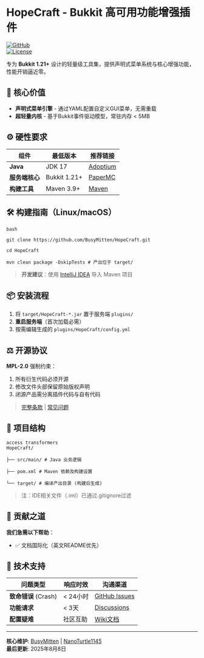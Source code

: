 # HopeCraft - Bukkit 高可用功能增强插件
[![GitHub](https://img.shields.io/badge/GitHub-源码-blue?logo=github)](https://github.com/BusyMitten/HopeCraft)  
[![License](https://img.shields.io/badge/License-MPL--2.0-orange)](https://www.mozilla.org/en-US/MPL/2.0/)

专为 **Bukkit 1.21+** 设计的轻量级工具集，提供声明式菜单系统与核心增强功能，性能开销逼近零。

## 🚀 核心价值
- **声明式菜单引擎** - 通过YAML配置自定义GUI菜单，无需重载
- **超轻量内核** - 基于Bukkit事件驱动模型，常驻内存 < 5MB

## ⚙️ 硬性要求
| 组件            | 最低版本       | 推荐链接                     |  
|----------------|--------------|----------------------------|  
| **Java**       | JDK 17       | [Adoptium](https://adoptium.net/) |  
| **服务端核心**   | Bukkit 1.21+ | [PaperMC](https://papermc.io/) |  
| **构建工具**     | Maven 3.9+   | [Maven](https://maven.apache.org/) |  

## 🛠️ 构建指南（Linux/macOS）
```
bash

git clone https://github.com/BusyMitten/HopeCraft.git

cd HopeCraft

mvn clean package -DskipTests # 产出位于 target/
```
> **开发建议**：使用 [IntelliJ IDEA](https://www.jetbrains.com/idea/) 导入 Maven 项目

## 📦 安装流程
1. 将 `target/HopeCraft-*.jar` 置于服务端 `plugins/`
2. **重启服务端**（首次加载必需）
3. 按需编辑生成的 `plugins/HopeCraft/config.yml`

## ⚖️ 开源协议
**MPL-2.0** 强制约束：
1. 所有衍生代码必须开源
2. 修改文件头部保留原始版权声明
3. 闭源产品需分离插件代码与自有代码
> [完整条款](https://www.mozilla.org/en-US/MPL/2.0/) | [常见问题](https://www.mozilla.org/en-US/MPL/2.0/FAQ/)

## 🧩 项目结构
```
access transformers
HopeCraft/

├── src/main/ # Java 业务逻辑

├── pom.xml # Maven 依赖及构建设置

└── target/ # 编译产出目录 (构建后生成)
```
> 注：IDE相关文件（.iml）已通过.gitignore过滤

## 🤝 贡献之道
**我们急需以下帮助**：
- ✅ 文档国际化（英文README优先）


## 🚨 技术支持
| 问题类型               | 响应时效     | 沟通渠道                                     |  
|------------------------|------------|--------------------------------------------|  
| **致命错误** (Crash)   | < 24小时    | [GitHub Issues](https://github.com/BusyMitten/HopeCraft/issues) |  
| **功能请求**           | < 3天       | [Discussions](https://github.com/BusyMitten/HopeCraft/discussions) |  
| **配置疑难**           | 社区互助     | [Wiki文档](https://github.com/BusyMitten/HopeCraft/wiki) |  

---  
**核心维护**: [BusyMitten](https://github.com/BusyMitten) | [NanoTurtle1145](https://github.com/NanoTurtle1145)  
**最后更新**: 2025年8月8日